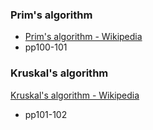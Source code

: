 
### Prim's algorithm
* [Prim's algorithm - Wikipedia](https://en.wikipedia.org/wiki/Prim%27s_algorithm)
* pp100-101

### Kruskal's algorithm
[Kruskal's algorithm - Wikipedia](https://en.wikipedia.org/wiki/Kruskal%27s_algorithm)
* pp101-102
